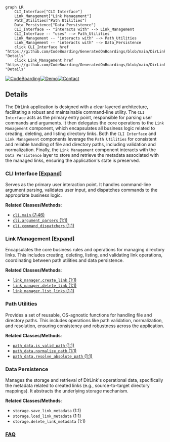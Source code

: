 ```mermaid
graph LR
    CLI_Interface["CLI Interface"]
    Link_Management["Link Management"]
    Path_Utilities["Path Utilities"]
    Data_Persistence["Data Persistence"]
    CLI_Interface -- "interacts with" --> Link_Management
    CLI_Interface -- "uses" --> Path_Utilities
    Link_Management -- "interacts with" --> Path_Utilities
    Link_Management -- "interacts with" --> Data_Persistence
    click CLI_Interface href "https://github.com/CodeBoarding/GeneratedOnBoardings/blob/main/DirLink/CLI_Interface.md" "Details"
    click Link_Management href "https://github.com/CodeBoarding/GeneratedOnBoardings/blob/main/DirLink/Link_Management.md" "Details"
```

[![CodeBoarding](https://img.shields.io/badge/Generated%20by-CodeBoarding-9cf?style=flat-square)](https://github.com/CodeBoarding/GeneratedOnBoardings)[![Demo](https://img.shields.io/badge/Try%20our-Demo-blue?style=flat-square)](https://www.codeboarding.org/demo)[![Contact](https://img.shields.io/badge/Contact%20us%20-%20contact@codeboarding.org-lightgrey?style=flat-square)](mailto:contact@codeboarding.org)

## Details

The DirLink application is designed with a clear layered architecture, facilitating a robust and maintainable command-line utility. The `CLI Interface` acts as the primary entry point, responsible for parsing user commands and arguments. It then delegates the core operations to the `Link Management` component, which encapsulates all business logic related to creating, deleting, and listing directory links. Both the `CLI Interface` and `Link Management` components leverage the `Path Utilities` for consistent and reliable handling of file and directory paths, including validation and normalization. Finally, the `Link Management` component interacts with the `Data Persistence` layer to store and retrieve the metadata associated with the managed links, ensuring the application's state is preserved.

### CLI Interface [[Expand]](./CLI_Interface.md)
Serves as the primary user interaction point. It handles command-line argument parsing, validates user input, and dispatches commands to the appropriate business logic.


**Related Classes/Methods**:

- <a href="https://github.com/BravestCheetah/DirLink/blob/main/src/dirlink/cli.py#L7-L46" target="_blank" rel="noopener noreferrer">`cli.main` (7:46)</a>
- <a href="https://github.com/BravestCheetah/DirLink/blob/main/src/dirlink/cli.py#L1-L1" target="_blank" rel="noopener noreferrer">`cli.argument_parsers` (1:1)</a>
- <a href="https://github.com/BravestCheetah/DirLink/blob/main/src/dirlink/cli.py#L1-L1" target="_blank" rel="noopener noreferrer">`cli.command_dispatchers` (1:1)</a>


### Link Management [[Expand]](./Link_Management.md)
Encapsulates the core business rules and operations for managing directory links. This includes creating, deleting, listing, and validating link operations, coordinating between path utilities and data persistence.


**Related Classes/Methods**:

- <a href="https://github.com/BravestCheetah/DirLink/blob/main/src/dirlink/link_manager.py#L1-L1" target="_blank" rel="noopener noreferrer">`link_manager.create_link` (1:1)</a>
- <a href="https://github.com/BravestCheetah/DirLink/blob/main/src/dirlink/link_manager.py#L1-L1" target="_blank" rel="noopener noreferrer">`link_manager.delete_link` (1:1)</a>
- <a href="https://github.com/BravestCheetah/DirLink/blob/main/src/dirlink/link_manager.py#L1-L1" target="_blank" rel="noopener noreferrer">`link_manager.list_links` (1:1)</a>


### Path Utilities
Provides a set of reusable, OS-agnostic functions for handling file and directory paths. This includes operations like path validation, normalization, and resolution, ensuring consistency and robustness across the application.


**Related Classes/Methods**:

- <a href="https://github.com/BravestCheetah/DirLink/blob/main/src/dirlink/path_data.py#L1-L1" target="_blank" rel="noopener noreferrer">`path_data.is_valid_path` (1:1)</a>
- <a href="https://github.com/BravestCheetah/DirLink/blob/main/src/dirlink/path_data.py#L1-L1" target="_blank" rel="noopener noreferrer">`path_data.normalize_path` (1:1)</a>
- <a href="https://github.com/BravestCheetah/DirLink/blob/main/src/dirlink/path_data.py#L1-L1" target="_blank" rel="noopener noreferrer">`path_data.resolve_absolute_path` (1:1)</a>


### Data Persistence
Manages the storage and retrieval of DirLink's operational data, specifically the metadata related to created links (e.g., source-to-target directory mappings). It abstracts the underlying storage mechanism.


**Related Classes/Methods**:

- `storage.save_link_metadata` (1:1)
- `storage.load_link_metadata` (1:1)
- `storage.delete_link_metadata` (1:1)




### [FAQ](https://github.com/CodeBoarding/GeneratedOnBoardings/tree/main?tab=readme-ov-file#faq)